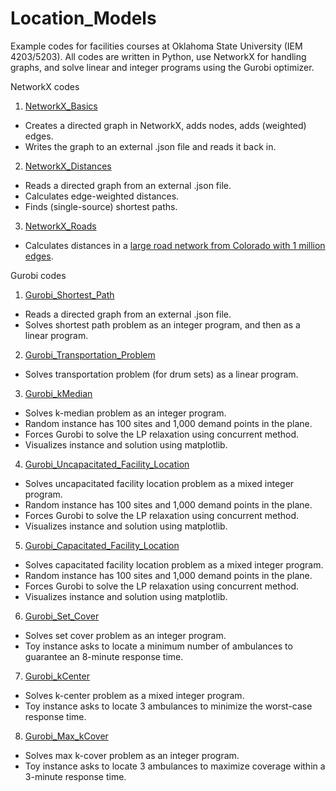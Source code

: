 # Location_Models
Example codes for facilities courses at Oklahoma State University (IEM 4203/5203). All codes are written in Python, use NetworkX for handling graphs, and solve linear and integer programs using the Gurobi optimizer.

NetworkX codes
1. [NetworkX_Basics](https://github.com/AustinLBuchanan/Location_Models/blob/main/NetworkX_Basics.ipynb)
 - Creates a directed graph in NetworkX, adds nodes, adds (weighted) edges.
 - Writes the graph to an external .json file and reads it back in.
2. [NetworkX_Distances](https://github.com/AustinLBuchanan/Location_Models/blob/main/NetworkX_Distances.ipynb)
 - Reads a directed graph from an external .json file.
 - Calculates edge-weighted distances.
 - Finds (single-source) shortest paths.
3. [NetworkX_Roads](https://github.com/AustinLBuchanan/Location_Models/blob/main/NetworkX_Roads.ipynb)
 - Calculates distances in a [large road network from Colorado with 1 million edges](http://www.diag.uniroma1.it/challenge9/download.shtml).

Gurobi codes
1. [Gurobi_Shortest_Path](https://github.com/AustinLBuchanan/Location_Models/blob/main/Gurobi_Shortest_Path.ipynb)
 - Reads a directed graph from an external .json file.
 - Solves shortest path problem as an integer program, and then as a linear program.
2. [Gurobi_Transportation_Problem](https://github.com/AustinLBuchanan/Location_Models/blob/main/Gurobi_Transportation_Problem.ipynb)
 - Solves transportation problem (for drum sets) as a linear program.
3. [Gurobi_kMedian](https://github.com/AustinLBuchanan/Location_Models/blob/main/Gurobi_kMedian.ipynb)
 - Solves k-median problem as an integer program.
 - Random instance has 100 sites and 1,000 demand points in the plane.
 - Forces Gurobi to solve the LP relaxation using concurrent method.
 - Visualizes instance and solution using matplotlib.
4. [Gurobi_Uncapacitated_Facility_Location](https://github.com/AustinLBuchanan/Location_Models/blob/main/Gurobi_Uncapacitated_Facility_Location.ipynb)
 - Solves uncapacitated facility location problem as a mixed integer program.
 - Random instance has 100 sites and 1,000 demand points in the plane.
 - Forces Gurobi to solve the LP relaxation using concurrent method.
 - Visualizes instance and solution using matplotlib.
5. [Gurobi_Capacitated_Facility_Location](https://github.com/AustinLBuchanan/Location_Models/blob/main/Gurobi_Capacitated_Facility_Location.ipynb)
 - Solves capacitated facility location problem as a mixed integer program.
 - Random instance has 100 sites and 1,000 demand points in the plane.
 - Forces Gurobi to solve the LP relaxation using concurrent method.
 - Visualizes instance and solution using matplotlib.
6. [Gurobi_Set_Cover](https://github.com/AustinLBuchanan/Location_Models/blob/main/Gurobi_Set_Cover.ipynb)
 - Solves set cover problem as an integer program. 
 - Toy instance asks to locate a minimum number of ambulances to guarantee an 8-minute response time.
7. [Gurobi_kCenter](https://github.com/AustinLBuchanan/Location_Models/blob/main/Gurobi_kCenter.ipynb)
 - Solves k-center problem as a mixed integer program. 
 - Toy instance asks to locate 3 ambulances to minimize the worst-case response time.
8. [Gurobi_Max_kCover](https://github.com/AustinLBuchanan/Location_Models/blob/main/Gurobi_Max_kCover.ipynb)
 - Solves max k-cover problem as an integer program.
 - Toy instance asks to locate 3 ambulances to maximize coverage within a 3-minute response time.

